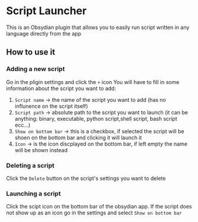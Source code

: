 # Script Launcher
This is an Obsydian plugin that allows you to easily run script written in any language directly from the app

## How to use it
### Adding a new script 
Go in the pligin settings and click the `+` icon
You will have to fill in some information about the script you want to add:
1. `Script name` → the name of the script you want to add (has no influnence on the script itself)
2. `Script path` → absolute path to the script you want to launch (it can be anything: binary, executable, python script,shell script, bash script ecc...)
3. `Show on bottom bar` → this is a checkbox, if selected the script will be shoen on the bottom bar and clicking it will launch it
4. `Icon` → is the icon discplayed on the bottom bar, if left empty the name will be shown instead
### Deleting a script 
Click the `Delete` button on the script's settings you want to delete 
### Launching a script 
Click the scipt icon on the bottom bar of the obsydian app.
If the script does not show up as an icon go in the settings and select `Show on bottom bar`